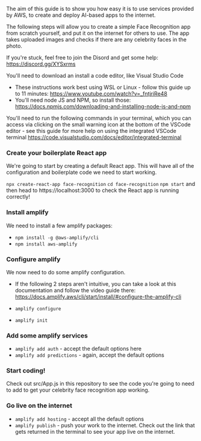 The aim of this guide is to show you how easy it is to use services provided by AWS, to create and deploy AI-based apps to the internet.

The following steps will allow you to create a simple Face Recognition app from scratch yourself, and put it on the internet for others to use. The app takes uploaded images and checks if there are any celebrity faces in the photo. 

If you're stuck, feel free to join the Disord and get some help: 
https://discord.gg/XYSxrms


You'll need to download an install a code editor, like Visual Studio Code

- These instructions work best using WSL or Linux - follow this guide up to 11 minutes: https://www.youtube.com/watch?v=_fntjriRe48
- You'll need node JS and NPM, so install those: https://docs.npmjs.com/downloading-and-installing-node-js-and-npm

You'll need to run the following commands in your terminal, which you can access via clicking on the small warning icon at the bottom of the VSCode editor - see this guide for more help on using the integrated VSCode terminal https://code.visualstudio.com/docs/editor/integrated-terminal 

### Create your boilerplate React app

We're going to start by creating a default React app. This will have all of the configuration and boilerplate code we need to start working.

`npx create-react-app face-recognition`
`cd face-recognition`
`npm start` and then head to https://localhost:3000 to check the React app is running correctly!

### Install amplify
We need to install a few amplify packages:
- `npm install -g @aws-amplify/cli`
- `npm install aws-amplify`

### Configure amplify
We now need to do some amplify configuration. 
- If the following 2 steps aren't intuitive, you can take a look at this documentation and follow the video guide there: https://docs.amplify.aws/cli/start/install/#configure-the-amplify-cli

- `amplify configure`
- `amplify init`

### Add some amplify services 
- `amplify add auth` - accept the default options here
- `amplify add predictions` - again, accept the default options

### Start coding!
Check out src/App.js in this repository to see the code you're going to need to add to get your celebrity face recognition app working. 

### Go live on the internet
- `amplify add hosting` - accept all the default options 
- `amplify publish` - push your work to the internet. Check out the link that gets returned in the terminal to see your app live on the internet.



